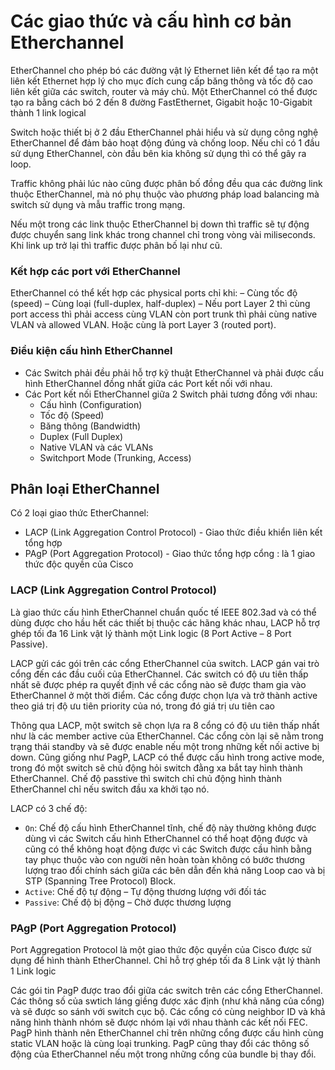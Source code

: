 # Các giao thức và cấu hình cơ bản Etherchannel

EtherChannel cho phép bó các đường vật lý Ethernet liên kết để tạo ra một liên kết Ethernet hợp lý cho mục đích cung cấp băng thông và tốc độ cao liên kết giữa các switch, router và máy chủ. Một EtherChannel có thể được tạo ra bằng cách bó 2 đến 8 đường FastEthernet, Gigabit hoặc 10-Gigabit thành 1 link logical

Switch hoặc thiết bị ở 2 đầu EtherChannel phải hiểu và sử dụng công nghệ EtherChannel để đảm bảo hoạt động đúng và chống loop. Nếu chỉ có 1 đầu sử dụng EtherChannel, còn đầu bên kia không sử dụng thì có thể gây ra loop.

Traffic không phải lúc nào cũng được phân bố đồng đều qua các đường link thuộc EtherChannel, mà nó phụ thuộc vào phương pháp load balancing mà switch sử dụng và mẫu traffic trong mạng.

Nếu một trong các link thuộc EtherChannel bị down thì traffic sẽ tự động được chuyển sang link khác trong channel chỉ trong vòng vài miliseconds. Khi link up trở lại thì traffic được phân bố lại như cũ.

### Kết hợp các port với EtherChannel

EtherChannel có thể kết hợp các physical ports chỉ khi:
– Cùng tốc độ (speed)
– Cùng loại (full-duplex, half-duplex)
– Nếu port Layer 2 thì cùng port access thì phải access cùng VLAN còn port trunk thì phải cùng native VLAN và allowed VLAN. Hoặc cùng là port Layer 3 (routed port).

### Điều kiện cấu hình EtherChannel
- Các Switch phải đều phải hỗ trợ kỹ thuật EtherChannel và phải được cấu hình EtherChannel đồng nhất giữa các Port kết nối với nhau.
- Các Port kết nối EtherChannel giữa 2 Switch phải tương đồng với nhau:
    - Cấu hình (Configuration)
    - Tốc độ (Speed)
    - Băng thông (Bandwidth)
    - Duplex (Full Duplex)
    - Native VLAN và các VLANs
    - Switchport Mode (Trunking, Access)

## Phân loại EtherChannel
Có 2 loại giao thức EtherChannel:
- LACP (Link Aggregation Control Protocol) - Giao thức điều khiển liên kết tổng hợp
- PAgP (Port Aggregation Protocol) - Giao thức tổng hợp cổng : là 1 giao thức độc quyền của Cisco

### LACP (Link Aggregation Control Protocol) 
Là giao thức cấu hình EtherChannel chuẩn quốc tế IEEE 802.3ad và có thể dùng được cho hầu hết các thiết bị thuộc các hãng khác nhau, LACP hỗ trợ ghép tối đa 16 Link vật lý thành một Link logic (8 Port Active – 8 Port Passive).

LACP gửi các gói trên các cổng EtherChannel của switch. LACP gán vai trò cổng đến các đầu cuối của EtherChannel. Các switch có độ ưu tiên thấp nhất sẽ được phép ra quyết định về các cổng nào sẽ được tham gia vào EtherChannel ở một thời điểm. Các cổng được chọn lựa và trở thành active theo giá trị độ ưu tiên priority của nó, trong đó giá trị ưu tiên cao

Thông qua LACP, một switch sẽ chọn lựa ra 8 cổng có độ ưu tiên thấp nhất như là các member active của EtherChannel. Các cổng còn lại sẽ nằm trong trạng thái standby và sẽ được enable nếu một trong những kết nối active bị down. Cũng giống như PagP, LACP có thể được cấu hình trong active mode, trong đó một switch sẽ chủ động hỏi switch đằng xa bắt tay hình thành EtherChannel. Chế độ passtive thì switch chỉ chủ động hình thành EtherChannel chỉ nếu switch đầu xa khởi tạo nó.

LACP có 3 chế độ:
- `On`: Chế độ cấu hình EtherChannel tĩnh, chế độ này thường không được dùng vì các Switch cấu hình EtherChannel có thể hoạt động được và cũng có thể không hoạt động được vì các Switch được cầu hình bằng tay phục thuộc vào con người nên hoàn toàn không có bước thương lượng trao đổi chính sách giữa các bên dẫn đến khả năng Loop cao và bị STP (Spanning Tree Protocol) Block.
- `Active`: Chế độ tự động – Tự động thương lượng với đối tác
- `Passive`: Chế độ bị động – Chờ được thương lượng

### PAgP (Port Aggregation Protocol)
Port Aggregation Protocol là một giao thức độc quyền của Cisco được sử dụng để hình thành EtherChannel. Chỉ hỗ trợ ghép tối đa 8 Link vật lý thành 1 Link logic

Các gói tin PagP được trao đổi giữa các switch trên các cổng EtherChannel. Các thông số của swtich láng giềng được xác định (như khả năng của cổng) và sẽ được so sánh với switch cục bộ. Các cổng có cùng neighbor ID và khả năng hình thành nhóm sẽ được nhóm lại với nhau thành các kết nối FEC. PagP hình thành nên EtherChannel chỉ trên những cổng được cấu hình cùng static VLAN hoặc là cùng loại trunking. PagP cũng thay đổi các thông số động của EtherChannel nếu một trong những cổng của bundle bị thay đổi.